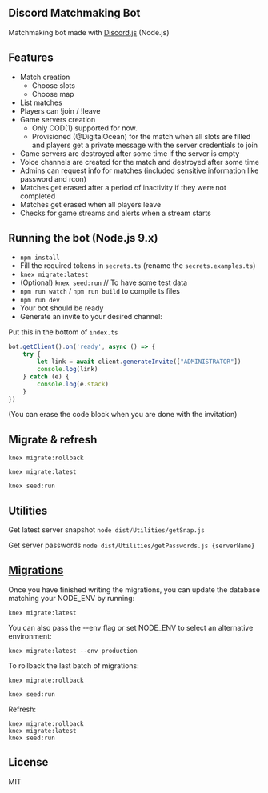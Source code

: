 Discord Matchmaking Bot
-----------------

Matchmaking bot made with [Discord.js](https://discord.js.org) (Node.js)

Features
----------
- Match creation
    - Choose slots
    - Choose map
- List matches
- Players can !join / !leave
- Game servers creation
    - Only COD(1) supported for now. 
    - Provisioned (@DigitalOcean) for the match when all slots are filled and players get a private message with the server credentials to join
- Game servers are destroyed after some time if the server is empty
- Voice channels are created for the match and destroyed after some time
- Admins can request info for matches (included sensitive information like password and rcon)
- Matches get erased after a period of inactivity if they were not completed
- Matches get erased when all players leave
- Checks for game streams and alerts when a stream starts

Running the bot (Node.js 9.x)
----------
- `npm install`
- Fill the required tokens in `secrets.ts` (rename the `secrets.examples.ts`)
- `knex migrate:latest`
- (Optional) `knex seed:run` // To have some test data
- `npm run watch` / `npm run build` to compile ts files
- `npm run dev`
- Your bot should be ready
- Generate an invite to your desired channel:

Put this in the bottom of `index.ts`
```js
bot.getClient().on('ready', async () => {
    try {
        let link = await client.generateInvite(["ADMINISTRATOR"])
        console.log(link)
    } catch (e) {
        console.log(e.stack)
    }
})
```
(You can erase the code block when you are done with the invitation)

Migrate & refresh
----------
```bassh
knex migrate:rollback

knex migrate:latest

knex seed:run
```

Utilities
----------

Get latest server snapshot
`node dist/Utilities/getSnap.js`

Get server passwords
`node dist/Utilities/getPasswords.js {serverName}`

[Migrations](http://knexjs.org/#Migrations)
----------
Once you have finished writing the migrations, you can update the database matching your NODE_ENV by running:

`knex migrate:latest`

You can also pass the --env flag or set NODE_ENV to select an alternative environment:

`knex migrate:latest --env production`

To rollback the last batch of migrations:

`knex migrate:rollback`

`knex seed:run`

Refresh:
```
knex migrate:rollback
knex migrate:latest
knex seed:run
```

License
----------
MIT

